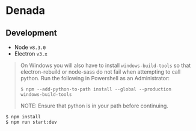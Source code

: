 # Denada
## Development
- Node `v8.3.0`
- Electron `v3.x`

> On Windows you will also have to install `windows-build-tools` so that electron-rebuild or node-sass do not fail
> when attempting to call python. Run the following in Powershell as an Administrator:
>
> `$ npm --add-python-to-path install --global --production windows-build-tools`
>
> NOTE: Ensure that python is in your path before continuing.

```console
$ npm install
$ npm run start:dev
```
